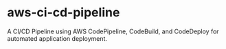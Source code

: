 # aws-ci-cd-pipeline
A CI/CD Pipeline using AWS CodePipeline, CodeBuild, and CodeDeploy for automated application deployment.
